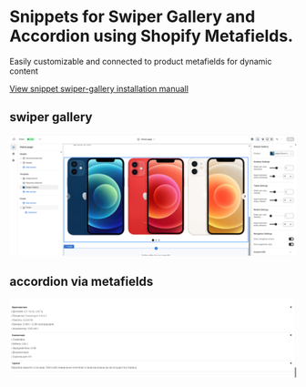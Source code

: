 # Snippets for Swiper Gallery and Accordion using Shopify Metafields. 
Easily customizable and connected to product metafields for dynamic content


[View snippet swiper-gallery installation manuall](https://github.com/ovcharovcoder/test-ovcharov-store-2025/blob/main/Manual.pdf)

## swiper gallery
<img src="swiper-gallery.png" alt="swiper gallery">

## accordion via metafields
<img src="accordion.png" alt="accordion">


